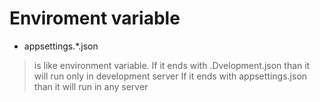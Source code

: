 # Enviroment variable
* appsettings.*.json
> is like environment variable. 
> If it ends with .Dvelopment.json than it will run only in development server
> If it ends with appsettings.json than it will run in any server